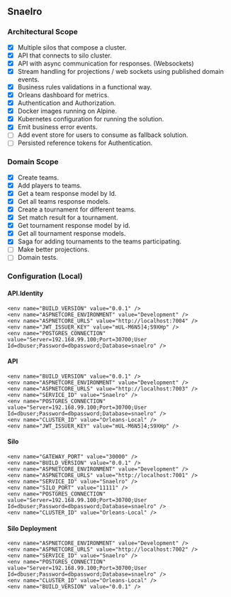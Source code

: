 ## Snaelro

### Architectural Scope

- [x] Multiple silos that compose a cluster.
- [x] API that connects to silo cluster.
- [x] API with async communication for responses. (Websockets)
- [x] Stream handling for projections / web sockets using published domain events.
- [x] Business rules validations in a functional way.
- [x] Orleans dashboard for metrics.
- [x] Authentication and Authorization.
- [x] Docker images running on Alpine.
- [x] Kubernetes configuration for running the solution.
- [x] Emit business error events.
- [ ] Add event store for users to consume as fallback solution.
- [ ] Persisted reference tokens for Authentication.

### Domain Scope

- [x] Create teams.
- [x] Add players to teams.
- [x] Get a team response model by Id.
- [x] Get all teams response models.
- [x] Create a tournament for different teams.
- [x] Set match result for a tournament.
- [x] Get tournament response model by id.
- [x] Get all tournament response models.
- [x] Saga for adding tournaments to the teams participating.
- [ ] Make better projections.
- [ ] Domain tests.

### Configuration (Local)

#### API.Identity

```
<env name="BUILD_VERSION" value="0.0.1" />
<env name="ASPNETCORE_ENVIRONMENT" value="Development" />
<env name="ASPNETCORE_URLS" value="http://localhost:7004" />
<env name="JWT_ISSUER_KEY" value="mUL-M6N5]4;S9XHp" />
<env name="POSTGRES_CONNECTION" value="Server=192.168.99.100;Port=30700;User Id=dbuser;Password=dbpassword;Database=snaelro" />
```

#### API

```
<env name="BUILD_VERSION" value="0.0.1" />
<env name="ASPNETCORE_ENVIRONMENT" value="Development" />
<env name="ASPNETCORE_URLS" value="http://localhost:7003" />
<env name="SERVICE_ID" value="Snaelro" />
<env name="POSTGRES_CONNECTION" value="Server=192.168.99.100;Port=30700;User Id=dbuser;Password=dbpassword;Database=snaelro" />
<env name="CLUSTER_ID" value="Orleans-Local" />
<env name="JWT_ISSUER_KEY" value="mUL-M6N5]4;S9XHp" />
```

#### Silo

```
<env name="GATEWAY_PORT" value="30000" />
<env name="BUILD_VERSION" value="0.0.1" />
<env name="ASPNETCORE_ENVIRONMENT" value="Development" />
<env name="ASPNETCORE_URLS" value="http://localhost:7001" />
<env name="SERVICE_ID" value="Snaelro" />
<env name="SILO_PORT" value="11111" />
<env name="POSTGRES_CONNECTION" value="Server=192.168.99.100;Port=30700;User Id=dbuser;Password=dbpassword;Database=snaelro" />
<env name="CLUSTER_ID" value="Orleans-Local" />
```

#### Silo Deployment

```
<env name="ASPNETCORE_ENVIRONMENT" value="Development" />
<env name="ASPNETCORE_URLS" value="http://localhost:7002" />
<env name="SERVICE_ID" value="Snaelro" />
<env name="POSTGRES_CONNECTION" value="Server=192.168.99.100;Port=30700;User Id=dbuser;Password=dbpassword;Database=snaelro" />
<env name="CLUSTER_ID" value="Orleans-Local" />
<env name="BUILD_VERSION" value="0.0.1" />
```

